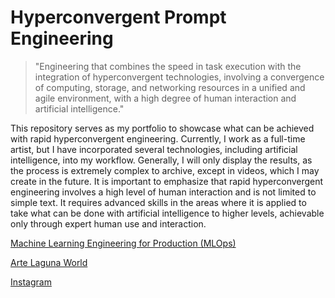 # Hyperconvergent Prompt Engineering

> "Engineering that combines the speed in task execution with the integration of hyperconvergent technologies, involving a convergence of computing, storage, and networking resources in a unified and agile environment, with a high degree of human interaction and artificial intelligence."

This repository serves as my portfolio to showcase what can be achieved with rapid hyperconvergent engineering. Currently, I work as a full-time artist, but I have incorporated several technologies, including artificial intelligence, into my workflow. Generally, I will only display the results, as the process is extremely complex to archive, except in videos, which I may create in the future. It is important to emphasize that rapid hyperconvergent engineering involves a high level of human interaction and is not limited to simple text. It requires advanced skills in the areas where it is applied to take what can be done with artificial intelligence to higher levels, achievable only through expert human use and interaction.

[Machine Learning Engineering for Production (MLOps)](https://coursera.org/share/0b6c62e32376b1c83e22585afc42897c)

[Arte Laguna World](https://artelaguna.world/artist/riveros-oscar/)

[Instagram](https://www.instagram.com/maxtuno/)
